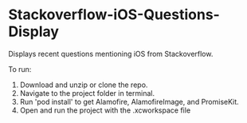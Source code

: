 # Stackoverflow-iOS-Questions-Display
Displays recent questions mentioning iOS from Stackoverflow.

To run: 

1. Download and unzip or clone the repo.
2. Navigate to the project folder in terminal. 
3. Run 'pod install' to get Alamofire, AlamofireImage, and PromiseKit. 
4. Open and run the project with the .xcworkspace file
